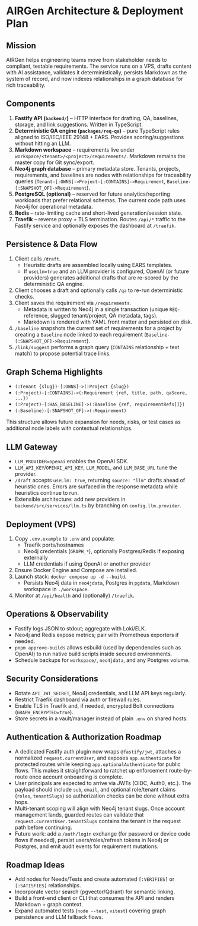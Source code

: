 # AIRGen Architecture & Deployment Plan

## Mission
AIRGen helps engineering teams move from stakeholder needs to compliant, testable requirements. The service runs on a VPS, drafts content with AI assistance, validates it deterministically, persists Markdown as the system of record, and now indexes relationships in a graph database for rich traceability.

## Components
1. **Fastify API (`backend/`)** – HTTP interface for drafting, QA, baselines, storage, and link suggestions. Written in TypeScript.
2. **Deterministic QA engine (`packages/req-qa`)** – pure TypeScript rules aligned to ISO/IEC/IEEE 29148 + EARS. Provides scoring/suggestions without hitting an LLM.
3. **Markdown workspace** – requirements live under `workspace/<tenant>/<project>/requirements/`. Markdown remains the master copy for Git sync/export.
4. **Neo4j graph database** – primary metadata store. Tenants, projects, requirements, and baselines are nodes with relationships for traceability queries (`Tenant-[:OWNS]->Project-[:CONTAINS]->Requirement`, `Baseline-[:SNAPSHOT_OF]->Requirement`).
5. **PostgreSQL (optional)** – reserved for future analytics/reporting workloads that prefer relational schemas. The current code path uses Neo4j for operational metadata.
6. **Redis** – rate-limiting cache and short-lived generation/session state.
7. **Traefik** – reverse proxy + TLS termination. Routes `/api/*` traffic to the Fastify service and optionally exposes the dashboard at `/traefik`.

## Persistence & Data Flow
1. Client calls `/draft`.
   - Heuristic drafts are assembled locally using EARS templates.
   - If `useLlm=true` and an LLM provider is configured, OpenAI (or future providers) generates additional drafts that are re-scored by the deterministic QA engine.
2. Client chooses a draft and optionally calls `/qa` to re-run deterministic checks.
3. Client saves the requirement via `/requirements`.
   - Metadata is written to Neo4j in a single transaction (unique `REQ-` reference, slugged tenant/project, QA metadata, tags).
   - Markdown is rendered with YAML front matter and persisted on disk.
4. `/baseline` snapshots the current set of requirements for a project by creating a `Baseline` node linked to each requirement (`Baseline-[:SNAPSHOT_OF]->Requirement`).
5. `/link/suggest` performs a graph query (`CONTAINS` relationship + text match) to propose potential trace links.

## Graph Schema Highlights
- `(:Tenant {slug})-[:OWNS]->(:Project {slug})`
- `(:Project)-[:CONTAINS]->(:Requirement {ref, title, path, qaScore, ...})`
- `(:Project)-[:HAS_BASELINE]->(:Baseline {ref, requirementRefs[]})`
- `(:Baseline)-[:SNAPSHOT_OF]->(:Requirement)`

This structure allows future expansion for needs, risks, or test cases as additional node labels with contextual relationships.

## LLM Gateway
- `LLM_PROVIDER=openai` enables the OpenAI SDK.
- `LLM_API_KEY`/`OPENAI_API_KEY`, `LLM_MODEL`, and `LLM_BASE_URL` tune the provider.
- `/draft` accepts `useLlm: true`, returning `source: "llm"` drafts ahead of heuristic ones. Errors are surfaced in the response metadata while heuristics continue to run.
- Extensible architecture: add new providers in `backend/src/services/llm.ts` by branching on `config.llm.provider`.

## Deployment (VPS)
1. Copy `.env.example` to `.env` and populate:
   - Traefik ports/hostnames
   - Neo4j credentials (`GRAPH_*`), optionally Postgres/Redis if exposing externally
   - LLM credentials if using OpenAI or another provider
2. Ensure Docker Engine and Compose are installed.
3. Launch stack: `docker compose up -d --build`.
   - Persists Neo4j data in `neo4jdata`, Postgres in `pgdata`, Markdown workspace in `./workspace`.
4. Monitor at `/api/health` and (optionally) `/traefik`.

## Operations & Observability
- Fastify logs JSON to stdout; aggregate with Loki/ELK.
- Neo4j and Redis expose metrics; pair with Prometheus exporters if needed.
- `pnpm approve-builds` allows esbuild (used by dependencies such as OpenAI) to run native build scripts inside secured environments.
- Schedule backups for `workspace/`, `neo4jdata`, and any Postgres volume.

## Security Considerations
- Rotate `API_JWT_SECRET`, Neo4j credentials, and LLM API keys regularly.
- Restrict Traefik dashboard via auth or firewall rules.
- Enable TLS in Traefik and, if needed, encrypted Bolt connections (`GRAPH_ENCRYPTED=true`).
- Store secrets in a vault/manager instead of plain `.env` on shared hosts.

## Authentication & Authorization Roadmap
- A dedicated Fastify auth plugin now wraps `@fastify/jwt`, attaches a normalized `request.currentUser`, and exposes `app.authenticate` for protected routes while keeping `app.optionalAuthenticate` for public flows. This makes it straightforward to ratchet up enforcement route-by-route once account onboarding is complete.
- User principals are expected to arrive via JWTs (OIDC, Auth0, etc.). The payload should include `sub`, `email`, and optional role/tenant claims (`roles`, `tenantSlugs`) so authorization checks can be done without extra hops.
- Multi-tenant scoping will align with Neo4j tenant slugs. Once account management lands, guarded routes can validate that `request.currentUser.tenantSlugs` contains the tenant in the request path before continuing.
- Future work: add a `/auth/login` exchange (for password or device code flows if needed), persist users/roles/refresh tokens in Neo4j or Postgres, and emit audit events for requirement mutations.

## Roadmap Ideas
- Add nodes for Needs/Tests and create automated `[:VERIFIES]` or `[:SATISFIES]` relationships.
- Incorporate vector search (pgvector/Qdrant) for semantic linking.
- Build a front-end client or CLI that consumes the API and renders Markdown + graph context.
- Expand automated tests (`node --test`, `vitest`) covering graph persistence and LLM fallback flows.
